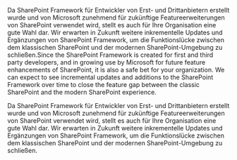 <span data-ttu-id="d35f0-p151">Da SharePoint Framework für Entwickler von Erst- und Drittanbietern erstellt wurde und von Microsoft zunehmend für zukünftige Featureerweiterungen von SharePoint verwendet wird, stellt es auch für Ihre Organisation eine gute Wahl dar. Wir erwarten in Zukunft weitere inkrementelle Updates und Ergänzungen von SharePoint Framework, um die Funktionslücke zwischen dem klassischen SharePoint und der modernen SharePoint-Umgebung zu schließen.</span><span class="sxs-lookup"><span data-stu-id="d35f0-p151">Since the SharePoint Framework is created for first and third party developers, and in growing use by Microsoft for future feature enhancements of SharePoint, it is also a safe bet for your organization. We can expect to see incremental updates and additions to the SharePoint Framework over time to close the feature gap between the classic SharePoint and the modern SharePoint experience.</span></span>

Da SharePoint Framework für Entwickler von Erst- und Drittanbietern erstellt wurde und von Microsoft zunehmend für zukünftige Featureerweiterungen von SharePoint verwendet wird, stellt es auch für Ihre Organisation eine gute Wahl dar. Wir erwarten in Zukunft weitere inkrementelle Updates und Ergänzungen von SharePoint Framework, um die Funktionslücke zwischen dem klassischen SharePoint und der modernen SharePoint-Umgebung zu schließen.
